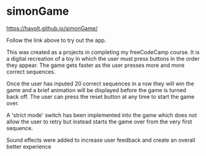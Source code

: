 # simonGame

https://havolt.github.io/simonGame/

Follow the link above to try out the app.

This was created as a projects in completing my freeCodeCamp course. It is a digital recreation of a toy in which the user must press buttons in the order they appear. The game gets faster as the user presses more and more correct sequences. 

Once the user has inputed 20 correct sequences in a row they will win the game and a brief animation will be displayed before the game is turned back off. The user can press the reset button at any time to start the game over.

A 'strict mode' switch has been implemented into the game which does not allow the user to retry but instead starts the game over from the very first sequence.

Sound effects were added to increase user feedback and create an overall better experience
